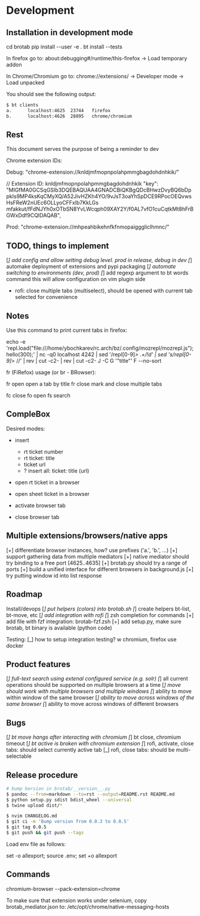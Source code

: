# Development

## Installation in development mode

cd brotab
pip install --user -e .
bt install --tests

In firefox go to: about:debugging#/runtime/this-firefox -> Load temporary addon

In Chrome/Chromium go to: chrome://extensions/ -> Developer mode -> Load
unpacked

You should see the following output:

```txt
$ bt clients
a.      localhost:4625  23744   firefox
b.      localhost:4626  28895   chrome/chromium
```

## Rest

This document serves the purpose of being a reminder to dev

Chrome extension IDs:

Debug:
    "chrome-extension://knldjmfmopnpolahpmmgbagdohdnhkik/"

  // Extension ID: knldjmfmopnpolahpmmgbagdohdnhkik
  "key": "MIGfMA0GCSqGSIb3DQEBAQUAA4GNADCBiQKBgQDcBHwzDvyBQ6bDppkIs9MP4ksKqCMyXQ/A52JivHZKh4YO/9vJsT3oaYhSpDCE9RPocOEQvwsHsFReW2nUEc6OLLyoCFFxIb7KkLGs
mfakkut/fFdNJYh0xOTbSN8YvLWcqph09XAY2Y/f0AL7vfO1cuCqtkMt8hFrBGWxDdf9CQIDAQAB",

Prod:
    "chrome-extension://mhpeahbikehnfkfnmopaigggliclhmnc/"

## TODO, things to implement

[_] add config and allow setting debug level.  prod in release, debug in dev
[_] automake deployment of extensions and pypi packaging
[_] automate switching to environments (dev, prod)
[_] add regexp argument to bt words command
    this will allow configuration on vim plugin side

- rofi: close multiple tabs (multiselect), should be opened with current tab
  selected for convenience

## Notes

Use this command to print current tabs in firefox:

echo -e 'repl.load("file:///home/ybochkarev/rc.arch/bz/.config/mozrepl/mozrepl.js"); hello(300);' | nc -q0 localhost 4242 | sed '/repl[0-9]*> .\+/!d' | sed 's/repl[0-9]*> //' | rev | cut -c2- | rev | cut -c2- J -C G '"title"' F --no-sort

fr (FiRefox) usage (or br - BRowser):

fr open     open a tab by title
fr close    mark and close multiple tabs

fc close
fo open
fs search

## CompleBox

Desired modes:

- insert
  - rt ticket number
  - rt ticket: title
  - ticket url
  - ? insert all: ticket: title (url)
- open rt ticket in a browser

- open sheet ticket in a browser

- activate browser tab
- close browser tab

## Multiple extensions/browsers/native apps

[+] differentiate browser instances, how? use prefixes ('a.', 'b.', ...)
[+] support gathering data from multiple mediators
    [+] native mediator should try binding to a free port [4625..4635]
    [+] brotab.py should try a range of ports
[+] build a unified interface for different browsers in background.js
[+] try putting window id into list response

## Roadmap

Install/devops
[_] put helpers (colors) into brotab.sh
[_] create helpers bt-list, bt-move, etc
[_] add integration with rofi
[_] zsh completion for commands
[+] add file with fzf integration: brotab-fzf.zsh
[+] add setup.py, make sure brotab, bt binary is available (python code)

Testing:
[_] how to setup integration testing? w chromium, firefox
    use docker

## Product features

[_] full-text search using extenal configured service (e.g. solr)
[_] all current operations should be supported on multiple browsers at a time
[_] move should work with multiple browsers and multiple windows
[_] ability to move within window of the same browser
[_] ability to move across windows of the same browser
[_] ability to move across windows of different browsers

## Bugs

[_] bt move hangs after interacting with chromium
[_] bt close, chromium timeout
[_] bt active is broken with chromium extension
    [_] rofi, activate, close tabs: should select currently active tab
[_] rofi, close tabs: should be multi-selectable

## Release procedure

```bash
# bump bersion in brotab/__version__.py
$ pandoc --from=markdown --to=rst --output=README.rst README.md
$ python setup.py sdist bdist_wheel --universal
$ twine upload dist/*

$ nvim CHANGELOG.md
$ git ci -m 'Bump version from 0.0.3 to 0.0.5'
$ git tag 0.0.5
$ git push && git push --tags
```

Load env file as follows:

set -o allexport; source .env; set +o allexport

## Commands

chromium-browser --pack-extension=chrome

To make sure that extension works under selenium, copy brotab_mediator.json to:
/etc/opt/chrome/native-messaging-hosts
